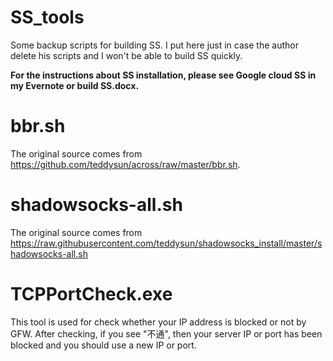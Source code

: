 # SS_tools
Some backup scripts for building SS. I put here just in case the author delete his scripts and I won't be able to build SS quickly.

**For the instructions about SS installation, please see Google cloud SS in my Evernote or build SS.docx.**

# bbr.sh
The original source comes from https://github.com/teddysun/across/raw/master/bbr.sh. 


# shadowsocks-all.sh
The original source comes from https://raw.githubusercontent.com/teddysun/shadowsocks_install/master/shadowsocks-all.sh


# TCPPortCheck.exe
This tool is used for check whether your IP address is blocked or not by GFW. After checking, if you see "不通", then your server IP or port has been blocked and you should use a new IP or port.


